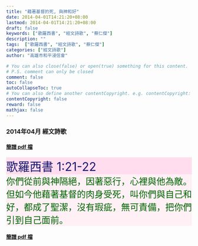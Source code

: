 ```yaml
---
title: "藉著基督的死, 與神和好"
date: 2014-04-01T14:21:20+08:00
lastmod: 2014-04-01T14:21:20+08:00
draft: false
keywords: ["歌羅西書", "經文詩歌", "蔡仁傑"]
description: ""
tags:  ["歌羅西書", "經文詩歌", "蔡仁傑"]
categories: ["經文詩歌"]
author: "高雄市和平浸信會"

# You can also close(false) or open(true) something for this content.
# P.S. comment can only be closed
comment: false
toc: false
autoCollapseToc: true
# You can also define another contentCopyright. e.g. contentCopyright: "This is another copyright."
contentCopyright: false
reward: false
mathjax: false
---
```


### 2014年04月 經文詩歌

#### [簡譜 pdf 檔](/pdf-h/h201404.pdf "藉著基督的死, 與神和好")

<div style="background-color:#FFDDEE"><font size="6", color="#191970">
歌羅西書 1:21-22
</font>
</div>

<div style="background-color:#FFF0F5"><font size="5", color="#006400">
你們從前與神隔絕，因著惡行，心裡與他為敵。但如今他藉著基督的肉身受死，叫你們與自己和好，都成了聖潔，沒有瑕疵，無可責備，把你們引到自己面前。
</font>
</div>

#### [簡譜 pdf 檔](/pdf-h/h201404.pdf "藉著基督的死, 與神和好")